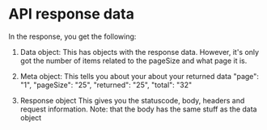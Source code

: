 # API response data

In the response, you get the following:
1. Data object: This has objects with the response data.  However, it's only got the number of items related to the pageSize and what page it is.



2. Meta object:
This tells you about your about your returned data
"page": "1",
"pageSize": "25",
"returned": "25",
"total": "32"

3. Response object
This gives you the statuscode, body, headers and request information.
Note: that the body has the same stuff as the data object
